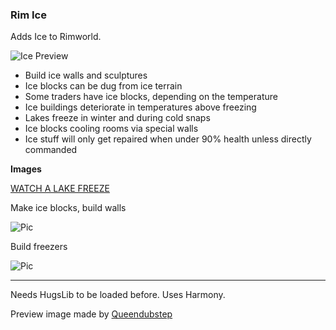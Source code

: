 ### Rim Ice ###

Adds Ice to Rimworld.

![Ice Preview](https://github.com/Fumblesneeze/RimIce/blob/master/Mod/About/previewIce.png?raw=true)

* Build ice walls and sculptures
* Ice blocks can be dug from ice terrain
* Some traders have ice blocks, depending on the temperature
* Ice buildings deteriorate in temperatures above freezing
* Lakes freeze in winter and during cold snaps
* Ice blocks cooling rooms via special walls
* Ice stuff will only get repaired when under 90% health unless directly commanded

**Images**

[WATCH A LAKE FREEZE](https://media.giphy.com/media/xUOrw1Wz0TvNlP3nTq/giphy.gif)

Make ice blocks, build walls

![Pic](https://github.com/Fumblesneeze/RimIce/blob/master/Mod/About/Preview.png?raw=true)

Build freezers

![Pic](https://github.com/Fumblesneeze/RimIce/blob/master/Mod/About/freezer.png?raw=true)

------

Needs HugsLib to be loaded before. Uses Harmony.

Preview image made by [Queendubstep](http://steamcommunity.com/profiles/76561198284547921/)
